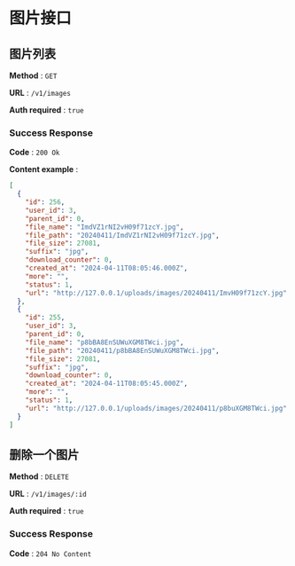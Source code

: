 图片接口
======

## 图片列表
**Method** : `GET`

**URL** : `/v1/images`

**Auth required** : `true`

### Success Response

**Code** : `200 Ok`

**Content example** :

```json
[
  {
    "id": 256,
    "user_id": 3,
    "parent_id": 0,
    "file_name": "ImdVZ1rNI2vH09f71zcY.jpg",
    "file_path": "20240411/ImdVZ1rNI2vH09f71zcY.jpg",
    "file_size": 27081,
    "suffix": "jpg",
    "download_counter": 0,
    "created_at": "2024-04-11T08:05:46.000Z",
    "more": "",
    "status": 1,
    "url": "http://127.0.0.1/uploads/images/20240411/ImvH09f71zcY.jpg"
  },
  {
    "id": 255,
    "user_id": 3,
    "parent_id": 0,
    "file_name": "p8bBA8EnSUWuXGM8TWci.jpg",
    "file_path": "20240411/p8bBA8EnSUWuXGM8TWci.jpg",
    "file_size": 27081,
    "suffix": "jpg",
    "download_counter": 0,
    "created_at": "2024-04-11T08:05:45.000Z",
    "more": "",
    "status": 1,
    "url": "http://127.0.0.1/uploads/images/20240411/p8buXGM8TWci.jpg"
  }
]
```



## 删除一个图片

**Method** : `DELETE`

**URL** : `/v1/images/:id`

**Auth required** : `true`

### Success Response

**Code** : `204 No Content`
